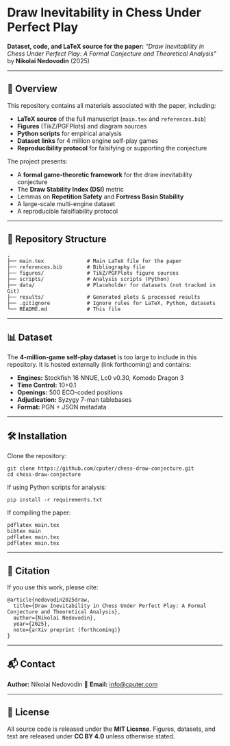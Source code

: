 # Draw Inevitability in Chess Under Perfect Play

**Dataset, code, and LaTeX source for the paper:**
*"Draw Inevitability in Chess Under Perfect Play: A Formal Conjecture and Theoretical Analysis"*
by **Nikolai Nedovodin** (2025)

---

## 📄 Overview

This repository contains all materials associated with the paper, including:

* **LaTeX source** of the full manuscript (`main.tex` and `references.bib`)
* **Figures** (TikZ/PGFPlots) and diagram sources
* **Python scripts** for empirical analysis
* **Dataset links** for 4 million engine self-play games
* **Reproducibility protocol** for falsifying or supporting the conjecture

The project presents:

* A **formal game-theoretic framework** for the draw inevitability conjecture
* The **Draw Stability Index (DSI)** metric
* Lemmas on **Repetition Safety** and **Fortress Basin Stability**
* A large-scale multi-engine dataset
* A reproducible falsifiability protocol

---

## 📂 Repository Structure

```
.
├── main.tex              # Main LaTeX file for the paper
├── references.bib        # Bibliography file
├── figures/              # TikZ/PGFPlots figure sources
├── scripts/              # Analysis scripts (Python)
├── data/                 # Placeholder for datasets (not tracked in Git)
├── results/              # Generated plots & processed results
├── .gitignore            # Ignore rules for LaTeX, Python, datasets
└── README.md             # This file
```

---

## 📊 Dataset

The **4-million-game self-play dataset** is too large to include in this repository.
It is hosted externally (link forthcoming) and contains:

* **Engines:** Stockfish 16 NNUE, Lc0 v0.30, Komodo Dragon 3
* **Time Control:** 10+0.1
* **Openings:** 500 ECO-coded positions
* **Adjudication:** Syzygy 7-man tablebases
* **Format:** PGN + JSON metadata

---

## 🛠 Installation

Clone the repository:

```
git clone https://github.com/cputer/chess-draw-conjecture.git
cd chess-draw-conjecture
```

If using Python scripts for analysis:

```
pip install -r requirements.txt
```

If compiling the paper:

```
pdflatex main.tex
bibtex main
pdflatex main.tex
pdflatex main.tex
```

---

## 📜 Citation

If you use this work, please cite:

```
@article{nedovodin2025draw,
  title={Draw Inevitability in Chess Under Perfect Play: A Formal Conjecture and Theoretical Analysis},
  author={Nikolai Nedovodin},
  year={2025},
  note={arXiv preprint (forthcoming)}
}
```

---

## 📬 Contact

**Author:** Nikolai Nedovodin
📧 **Email:** [info@cputer.com](mailto:info@cputer.com)

---

## 📄 License

All source code is released under the **MIT License**.
Figures, datasets, and text are released under **CC BY 4.0** unless otherwise stated.


